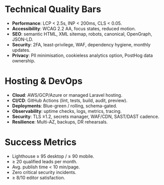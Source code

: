 # Technical Quality Bars

* **Performance**: LCP < 2.5s, INP < 200ms, CLS < 0.05.
* **Accessibility**: WCAG 2.2 AA, focus states, reduced motion.
* **SEO**: semantic HTML, XML sitemap, robots, canonical, OpenGraph, JSON-LD.
* **Security**: 2FA, least-privilege, WAF, dependency hygiene, monthly updates.
* **Privacy**: PII minimisation, cookieless analytics option, PostHog data ownership.

# Hosting & DevOps

* **Cloud**: AWS/GCP/Azure or managed Laravel hosting.
* **CI/CD**: GitHub Actions (lint, tests, build, audit, preview).
* **Deployments**: Blue-green / rolling, schema-gated.
* **Observability**: uptime checks, logs, metrics, tracing.
* **Security**: TLS ≥1.2, secrets manager, WAF/CDN, SAST/DAST cadence.
* **Resilience**: Multi-AZ, backups, DR rehearsals.

# Success Metrics

* Lighthouse ≥ 95 desktop / ≥ 90 mobile.
* ≥ 20 qualified leads per month.
* Avg. publish time < 10 min/page.
* Zero critical security incidents.
* ≥ 8/10 editor satisfaction.